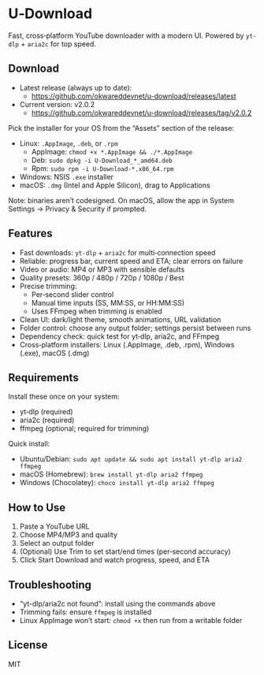 # U‑Download

Fast, cross‑platform YouTube downloader with a modern UI. Powered by `yt-dlp` + `aria2c` for top speed.

## Download

- Latest release (always up to date):
  - https://github.com/okwareddevnet/u-download/releases/latest
- Current version: v2.0.2
  - https://github.com/okwareddevnet/u-download/releases/tag/v2.0.2

Pick the installer for your OS from the “Assets” section of the release:

- Linux: `.AppImage`, `.deb`, or `.rpm`
  - AppImage: `chmod +x *.AppImage && ./*.AppImage`
  - Deb: `sudo dpkg -i U-Download_*_amd64.deb`
  - Rpm: `sudo rpm -i U-Download-*.x86_64.rpm`
- Windows: NSIS `.exe` installer
- macOS: `.dmg` (Intel and Apple Silicon), drag to Applications

Note: binaries aren’t codesigned. On macOS, allow the app in System Settings → Privacy & Security if prompted.

## Features

- Fast downloads: `yt-dlp` + `aria2c` for multi‑connection speed
- Reliable: progress bar, current speed and ETA; clear errors on failure
- Video or audio: MP4 or MP3 with sensible defaults
- Quality presets: 360p / 480p / 720p / 1080p / Best
- Precise trimming:
  - Per‑second slider control
  - Manual time inputs (SS, MM:SS, or HH:MM:SS)
  - Uses FFmpeg when trimming is enabled
- Clean UI: dark/light theme, smooth animations, URL validation
- Folder control: choose any output folder; settings persist between runs
- Dependency check: quick test for yt‑dlp, aria2c, and FFmpeg
- Cross‑platform installers: Linux (.AppImage, .deb, .rpm), Windows (.exe), macOS (.dmg)

## Requirements

Install these once on your system:

- yt‑dlp (required)
- aria2c (required)
- ffmpeg (optional; required for trimming)

Quick install:

- Ubuntu/Debian: `sudo apt update && sudo apt install yt-dlp aria2 ffmpeg`
- macOS (Homebrew): `brew install yt-dlp aria2 ffmpeg`
- Windows (Chocolatey): `choco install yt-dlp aria2 ffmpeg`

## How to Use

1. Paste a YouTube URL
2. Choose MP4/MP3 and quality
3. Select an output folder
4. (Optional) Use Trim to set start/end times (per‑second accuracy)
5. Click Start Download and watch progress, speed, and ETA

## Troubleshooting

- “yt-dlp/aria2c not found”: install using the commands above
- Trimming fails: ensure `ffmpeg` is installed
- Linux AppImage won’t start: `chmod +x` then run from a writable folder

## License

MIT
